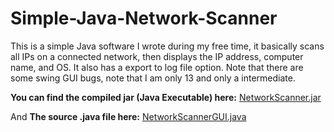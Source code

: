 # Simple-Java-Network-Scanner
This is a simple Java software I wrote during my free time, it basically scans all IPs on a connected network, then displays the IP address, computer name, and OS. It also has a export to log file option. Note that there are some swing GUI bugs, note that I am only 13 and only a intermediate.

**You can find the compiled jar (Java Executable) here:** [NetworkScanner.jar](https://github.com/TheGameCenter/Simple-Java-Network-Scanner/blob/main/bin/Builds/NetworkScanner.jar)

And **The source .java file here:** [NetworkScannerGUI.java](https://github.com/TheGameCenter/Simple-Java-Network-Scanner/blob/main/src/NetworkScanner/java/NetworkScannerGUI.java)
